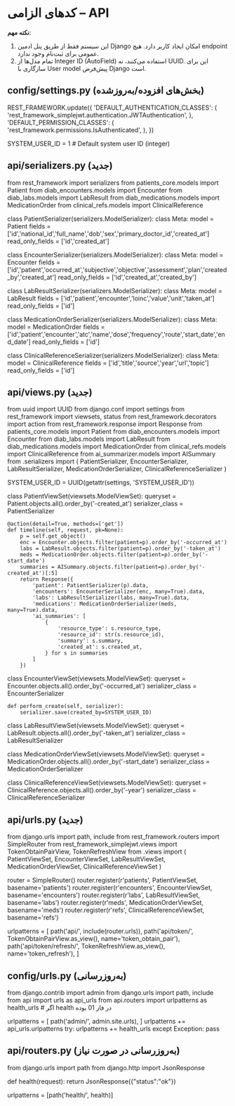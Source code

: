 # کدهای الزامی – API

**نکته مهم**: 
1. این سیستم فقط از طریق پنل ادمین Django امکان ایجاد کاربر دارد. هیچ endpoint عمومی برای ثبت‌نام وجود ندارد.
2. تمام مدل‌ها از Integer ID (AutoField) استفاده می‌کنند، نه UUID. این برای سازگاری با User model پیش‌فرض Django است.

## config/settings.py (بخش‌های افزوده/به‌روزشده)
REST_FRAMEWORK.update({
    'DEFAULT_AUTHENTICATION_CLASSES': (
        'rest_framework_simplejwt.authentication.JWTAuthentication',
    ),
    'DEFAULT_PERMISSION_CLASSES': (
        'rest_framework.permissions.IsAuthenticated',
    ),
})

SYSTEM_USER_ID = 1  # Default system user ID (integer)

## api/serializers.py (جدید)
from rest_framework import serializers
from patients_core.models import Patient
from diab_encounters.models import Encounter
from diab_labs.models import LabResult
from diab_medications.models import MedicationOrder
from clinical_refs.models import ClinicalReference

class PatientSerializer(serializers.ModelSerializer):
    class Meta:
        model = Patient
        fields = ['id','national_id','full_name','dob','sex','primary_doctor_id','created_at']
        read_only_fields = ['id','created_at']

class EncounterSerializer(serializers.ModelSerializer):
    class Meta:
        model = Encounter
        fields = ['id','patient','occurred_at','subjective','objective','assessment','plan','created_by','created_at']
        read_only_fields = ['id','created_at','created_by']

class LabResultSerializer(serializers.ModelSerializer):
    class Meta:
        model = LabResult
        fields = ['id','patient','encounter','loinc','value','unit','taken_at']
        read_only_fields = ['id']

class MedicationOrderSerializer(serializers.ModelSerializer):
    class Meta:
        model = MedicationOrder
        fields = ['id','patient','encounter','atc','name','dose','frequency','route','start_date','end_date']
        read_only_fields = ['id']

class ClinicalReferenceSerializer(serializers.ModelSerializer):
    class Meta:
        model = ClinicalReference
        fields = ['id','title','source','year','url','topic']
        read_only_fields = ['id']

## api/views.py (جدید)
from uuid import UUID
from django.conf import settings
from rest_framework import viewsets, status
from rest_framework.decorators import action
from rest_framework.response import Response
from patients_core.models import Patient
from diab_encounters.models import Encounter
from diab_labs.models import LabResult
from diab_medications.models import MedicationOrder
from clinical_refs.models import ClinicalReference
from ai_summarizer.models import AISummary
from .serializers import (
    PatientSerializer, EncounterSerializer, LabResultSerializer,
    MedicationOrderSerializer, ClinicalReferenceSerializer
)

SYSTEM_USER_ID = UUID(getattr(settings, 'SYSTEM_USER_ID'))

class PatientViewSet(viewsets.ModelViewSet):
    queryset = Patient.objects.all().order_by('-created_at')
    serializer_class = PatientSerializer

    @action(detail=True, methods=['get'])
    def timeline(self, request, pk=None):
        p = self.get_object()
        enc = Encounter.objects.filter(patient=p).order_by('-occurred_at')
        labs = LabResult.objects.filter(patient=p).order_by('-taken_at')
        meds = MedicationOrder.objects.filter(patient=p).order_by('-start_date')
        summaries = AISummary.objects.filter(patient=p).order_by('-created_at')[:5]
        return Response({
            'patient': PatientSerializer(p).data,
            'encounters': EncounterSerializer(enc, many=True).data,
            'labs': LabResultSerializer(labs, many=True).data,
            'medications': MedicationOrderSerializer(meds, many=True).data,
            'ai_summaries': [
                {
                    'resource_type': s.resource_type,
                    'resource_id': str(s.resource_id),
                    'summary': s.summary,
                    'created_at': s.created_at,
                } for s in summaries
            ]
        })

class EncounterViewSet(viewsets.ModelViewSet):
    queryset = Encounter.objects.all().order_by('-occurred_at')
    serializer_class = EncounterSerializer

    def perform_create(self, serializer):
        serializer.save(created_by=SYSTEM_USER_ID)

class LabResultViewSet(viewsets.ModelViewSet):
    queryset = LabResult.objects.all().order_by('-taken_at')
    serializer_class = LabResultSerializer

class MedicationOrderViewSet(viewsets.ModelViewSet):
    queryset = MedicationOrder.objects.all().order_by('-start_date')
    serializer_class = MedicationOrderSerializer

class ClinicalReferenceViewSet(viewsets.ModelViewSet):
    queryset = ClinicalReference.objects.all().order_by('-year')
    serializer_class = ClinicalReferenceSerializer

## api/urls.py (جدید)
from django.urls import path, include
from rest_framework.routers import SimpleRouter
from rest_framework_simplejwt.views import TokenObtainPairView, TokenRefreshView
from .views import (
    PatientViewSet, EncounterViewSet, LabResultViewSet,
    MedicationOrderViewSet, ClinicalReferenceViewSet
)

router = SimpleRouter()
router.register(r'patients', PatientViewSet, basename='patients')
router.register(r'encounters', EncounterViewSet, basename='encounters')
router.register(r'labs', LabResultViewSet, basename='labs')
router.register(r'meds', MedicationOrderViewSet, basename='meds')
router.register(r'refs', ClinicalReferenceViewSet, basename='refs')

urlpatterns = [
    path('api/', include(router.urls)),
    path('api/token/', TokenObtainPairView.as_view(), name='token_obtain_pair'),
    path('api/token/refresh/', TokenRefreshView.as_view(), name='token_refresh'),
]

## config/urls.py (به‌روزرسانی)
from django.contrib import admin
from django.urls import path, include
from api import urls as api_urls
from api.routers import urlpatterns as health_urls  # اگر health در فاز 01 بوده

urlpatterns = [
    path('admin/', admin.site.urls),
]
urlpatterns += api_urls.urlpatterns
try:
    urlpatterns += health_urls
except Exception:
    pass

## api/routers.py (به‌روزرسانی در صورت نیاز)
from django.urls import path
from django.http import JsonResponse

def health(request):
    return JsonResponse({"status":"ok"})

urlpatterns = [path('health/', health)]